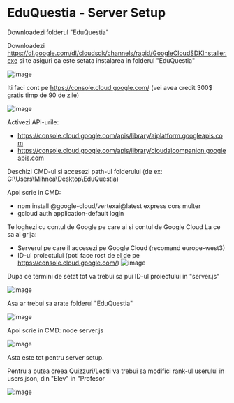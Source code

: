 # EduQuestia - Server Setup

Downloadezi folderul "EduQuestia"

Downloadezi https://dl.google.com/dl/cloudsdk/channels/rapid/GoogleCloudSDKInstaller.exe si te asiguri ca este setata instalarea in folderul "EduQuestia"

![image](https://github.com/user-attachments/assets/61182a9b-32bf-4bc3-b46e-33d2e4cda893)


Iti faci cont pe https://console.cloud.google.com/ (vei avea credit 300$ gratis timp de 90 de zile)

![image](https://github.com/user-attachments/assets/e3d85021-0b62-45b6-b813-e88d3ae3300c)


Activezi API-urile:
 - https://console.cloud.google.com/apis/library/aiplatform.googleapis.com 
 - https://console.cloud.google.com/apis/library/cloudaicompanion.googleapis.com

Deschizi CMD-ul si accesezi path-ul folderului (de ex: C:\Users\Mihnea\Desktop\EduQuestia)

Apoi scrie in CMD:
 - npm install @google-cloud/vertexai@latest express cors multer
 - gcloud auth application-default login

Te loghezi cu contul de Google pe care ai si contul de Google Cloud
La ce sa ai grija:
- Serverul pe care il accesezi pe Google Cloud (recomand europe-west3)
- ID-ul proiectului (poti face rost de el de pe https://console.cloud.google.com/)
![image](https://github.com/user-attachments/assets/6ae3a591-076d-4d3a-8be0-bfb7d5fdbbe9)

Dupa ce termini de setat tot va trebui sa pui ID-ul proiectului in "server.js"

![image](https://github.com/user-attachments/assets/3ee555a7-f133-472d-90bb-db0482eaad52)

Asa ar trebui sa arate folderul "EduQuestia"

![image](https://github.com/user-attachments/assets/994f864f-b844-4010-a394-2f32324259bd)

Apoi scrie in CMD: node server.js

![image](https://github.com/user-attachments/assets/53dcbc7f-511a-4932-b68e-4f64b2520ce9)

Asta este tot pentru server setup.

Pentru a putea creea Quizzuri/Lectii va trebui sa modifici rank-ul userului in users.json, din "Elev" in "Profesor

![image](https://github.com/user-attachments/assets/77781f04-bb05-41b7-a01e-33656ae43cd8)

